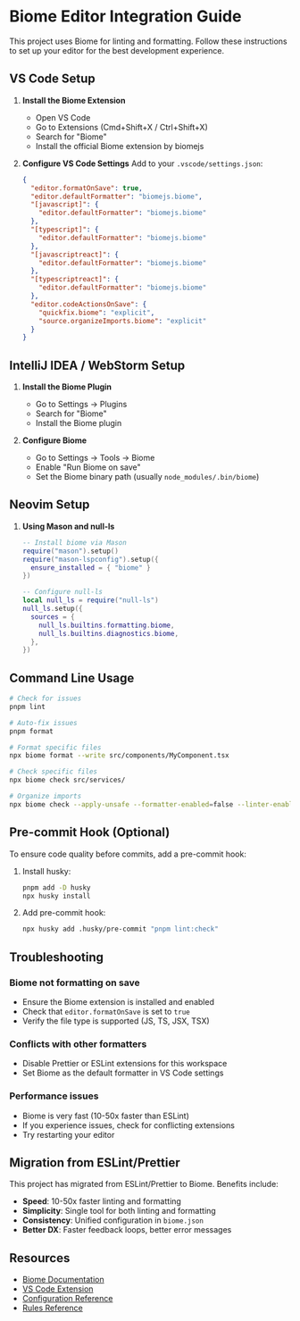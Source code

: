 # Biome Editor Integration Guide

This project uses Biome for linting and formatting. Follow these instructions to set up your editor for the best development experience.

## VS Code Setup

1. **Install the Biome Extension**
   - Open VS Code
   - Go to Extensions (Cmd+Shift+X / Ctrl+Shift+X)
   - Search for "Biome" 
   - Install the official Biome extension by biomejs

2. **Configure VS Code Settings**
   Add to your `.vscode/settings.json`:
   ```json
   {
     "editor.formatOnSave": true,
     "editor.defaultFormatter": "biomejs.biome",
     "[javascript]": {
       "editor.defaultFormatter": "biomejs.biome"
     },
     "[typescript]": {
       "editor.defaultFormatter": "biomejs.biome"
     },
     "[javascriptreact]": {
       "editor.defaultFormatter": "biomejs.biome"
     },
     "[typescriptreact]": {
       "editor.defaultFormatter": "biomejs.biome"
     },
     "editor.codeActionsOnSave": {
       "quickfix.biome": "explicit",
       "source.organizeImports.biome": "explicit"
     }
   }
   ```

## IntelliJ IDEA / WebStorm Setup

1. **Install the Biome Plugin**
   - Go to Settings → Plugins
   - Search for "Biome"
   - Install the Biome plugin

2. **Configure Biome**
   - Go to Settings → Tools → Biome
   - Enable "Run Biome on save"
   - Set the Biome binary path (usually `node_modules/.bin/biome`)

## Neovim Setup

1. **Using Mason and null-ls**
   ```lua
   -- Install biome via Mason
   require("mason").setup()
   require("mason-lspconfig").setup({
     ensure_installed = { "biome" }
   })

   -- Configure null-ls
   local null_ls = require("null-ls")
   null_ls.setup({
     sources = {
       null_ls.builtins.formatting.biome,
       null_ls.builtins.diagnostics.biome,
     },
   })
   ```

## Command Line Usage

```bash
# Check for issues
pnpm lint

# Auto-fix issues
pnpm format

# Format specific files
npx biome format --write src/components/MyComponent.tsx

# Check specific files
npx biome check src/services/

# Organize imports
npx biome check --apply-unsafe --formatter-enabled=false --linter-enabled=false --organize-imports-enabled=true .
```

## Pre-commit Hook (Optional)

To ensure code quality before commits, add a pre-commit hook:

1. Install husky:
   ```bash
   pnpm add -D husky
   npx husky install
   ```

2. Add pre-commit hook:
   ```bash
   npx husky add .husky/pre-commit "pnpm lint:check"
   ```

## Troubleshooting

### Biome not formatting on save
- Ensure the Biome extension is installed and enabled
- Check that `editor.formatOnSave` is set to `true`
- Verify the file type is supported (JS, TS, JSX, TSX)

### Conflicts with other formatters
- Disable Prettier or ESLint extensions for this workspace
- Set Biome as the default formatter in VS Code settings

### Performance issues
- Biome is very fast (10-50x faster than ESLint)
- If you experience issues, check for conflicting extensions
- Try restarting your editor

## Migration from ESLint/Prettier

This project has migrated from ESLint/Prettier to Biome. Benefits include:
- **Speed**: 10-50x faster linting and formatting
- **Simplicity**: Single tool for both linting and formatting
- **Consistency**: Unified configuration in `biome.json`
- **Better DX**: Faster feedback loops, better error messages

## Resources

- [Biome Documentation](https://biomejs.dev/)
- [VS Code Extension](https://marketplace.visualstudio.com/items?itemName=biomejs.biome)
- [Configuration Reference](https://biomejs.dev/reference/configuration/)
- [Rules Reference](https://biomejs.dev/linter/rules/)
